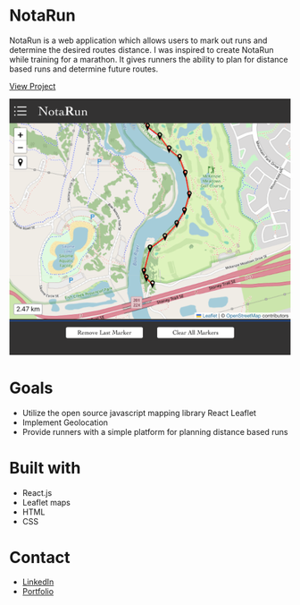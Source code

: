 # NotaRun

NotaRun is a web application which allows users to mark out runs and determine the desired routes distance. I was inspired to create NotaRun while training for a marathon. It gives runners the ability to plan for distance based runs and determine future routes.

[View Project](https://chrissyrnyk.github.io/NotaRun/)

![DisplayPhoto](https://github.com/ChrisSyrnyk/NotaRun/blob/main/src/img/NotaRun-display.png)

# Goals
- Utilize the open source javascript mapping library React Leaflet
- Implement Geolocation
- Provide runners with a simple platform for planning distance based runs

# Built with
- React.js
- Leaflet maps
- HTML
- CSS

# Contact
- [LinkedIn](https://www.linkedin.com/in/christopher-syrnyk-3b5058259/)
- [Portfolio](https://christophersyrnyk.dev)
